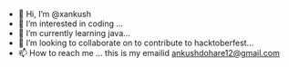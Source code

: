 - 👋 Hi, I’m @xankush
- 👀 I’m interested in coding ...
- 🌱 I’m currently learning java... 
- 💞️ I’m looking to collaborate on to contribute to hacktoberfest...
- 📫 How to reach me ... this is my emailid 
ankushdohare12@gmail.com

<!---
xankush/xankush is a ✨ special ✨ repository because its `README.md` (this file) appears on your GitHub profile.
You can click the Preview link to take a look at your changes.
--->
